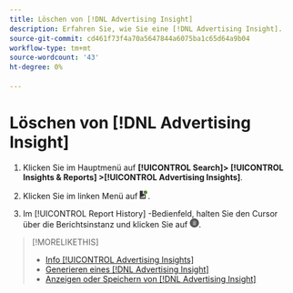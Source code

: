 ```yaml
---
title: Löschen von [!DNL Advertising Insight]
description: Erfahren Sie, wie Sie eine [!DNL Advertising Insight].
source-git-commit: cd461f73f4a70a5647844a6075ba1c65d64a9b04
workflow-type: tm+mt
source-wordcount: '43'
ht-degree: 0%

---
```


# Löschen von [!DNL Advertising Insight]

1. Klicken Sie im Hauptmenü auf **[!UICONTROL Search]> [!UICONTROL Insights & Reports] >[!UICONTROL Advertising Insights]**.

2. Klicken Sie im linken Menü auf ![Berichte](/help/search-social-commerce/assets/insight-reports.png "Berichte").

3. Im [!UICONTROL Report History] -Bedienfeld, halten Sie den Cursor über die Berichtsinstanz und klicken Sie auf ![Löschen](/help/search-social-commerce/assets/insight-delete.png "Löschen").

>[!MORELIKETHIS]
>
>* [Info [!UICONTROL Advertising Insights]](insight-about.md)
>* [Generieren eines [!DNL Advertising Insight]](insight-generate.md)
>* [Anzeigen oder Speichern von [!DNL Advertising Insight]](insight-view-save.md)

